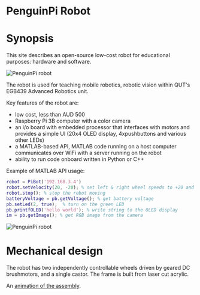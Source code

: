 PenguinPi Robot
===============

# Synopsis

This site describes an open-source low-cost robot for educational purposes: hardware and software.

![PenguinPi robot](software/doc/P1080377.JPG)

The robot is used for teaching mobile robotics, robotic vision within QUT's EGB439 Advanced Robotics unit.

Key features of the robot are:

* low cost, less than AUD 500
* Raspberry Pi 3B computer with a color camera
* an i/o board with embedded processor that interfaces with motors and provides a simple UI (20x4 OLED display, 4xpushbuttons and various other LEDs)
* a MATLAB-based API, MATLAB code running on a host computer communicates over WiFi with a server running on the robot
* ability to run code onboard written in Python or C++

Example of MATLAB API usage:
```matlab
robot = PiBot('192.168.3.4')
robot.setVelocity(20, -20); % set left & right wheel speeds to +20 and -20 respectively
robot.stop(); % stop the robot moving
batteryVoltage = pb.getVoltage(); % get battery voltage
pb.setLed(2, true);  % turn on the green LED
pb.printfOLED('hello world'); % write string to the OLED display
im = pb.getImage(); % get RGB image from the camera
```

![PenguinPi robot](software/doc/montage-annotated.png)

# Mechanical design

The robot has two independently controllable wheels driven by geared DC brushmotors, and a single castor.  The frame is built from laser cut acrylic.

An [animation of the assembly](https://youtu.be/HddVRaQIhIY).


